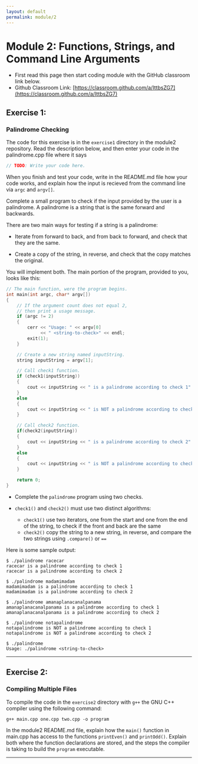 ```yaml
---
layout: default
permalink: module/2
---
```


# Module 2: Functions, Strings, and Command Line Arguments

* First read this page then start coding module with the GitHub classroom link below.
* Github Classroom Link: [https://classroom.github.com/a/IttbsZG7](https://classroom.github.com/a/IttbsZG7)


## Exercise 1: <a class="anchor" id="exercise_1"></a>
### Palindrome Checking

The code for this exercise is in the `exercise1` directory in the module2 repository. Read the description below, and then enter your code in the palindrome.cpp file where it says 
```C++
// TODO: Write your code here.
```

When you finish and test your code, write in the README.md file how your code works, and explain how the input is recieved from the command line via `argc` and `argv[]`.

Complete a small program to check if the input provided by the user is a palindrome. A palindrome is a string that is the same forward and backwards.

There are two main ways for testing if a string is a palindrome:

-   Iterate from forward to back, and from back to forward, and check that they are the same.

-   Create a copy of the string, in reverse, and check that the copy matches the original.

You will implement both. The main portion of the program, provided to you, looks like this:

```C
// The main function, were the program begins.
int main(int argc, char* argv[])
{
    // If the argument count does not equal 2,
    // then print a usage message.
    if (argc != 2)
    {
        cerr << "Usage: " << argv[0]
             << " <string-to-check>" << endl;
        exit(1);
    }

    // Create a new string named inputString.
    string inputString = argv[1];

    // Call check1 function.
    if (check1(inputString))
    {
        cout << inputString << " is a palindrome according to check 1" << endl;
    }
    else
    {
        cout << inputString << " is NOT a palindrome according to check 1" << endl;
    }

    // Call check2 function.
    if(check2(inputString))
    {
        cout << inputString << " is a palindrome according to check 2" << endl;
    }
    else
    {
        cout << inputString << " is NOT a palindrome according to check 2" << endl;
    }

    return 0;
}
```


<div class="requirement">

-   Complete the `palindrome` program using two checks.

-   `check1()` and `check2()` must use two distinct algorithms:
    -   `check1()` use two iterators, one from the start and one from the end of the string, to check if the front and back are the same
    -   `check2()` copy the string to a new string, in reverse, and compare the two strings using `.compare()` or `==`



Here is some sample output:

```Shell
$ ./palindrome racecar
racecar is a palindrome according to check 1
racecar is a palindrome according to check 2

$ ./palindrome madamimadam
madamimadam is a palindrome according to check 1
madamimadam is a palindrome according to check 2

$ ./palindrome amanaplanacanalpanama
amanaplanacanalpanama is a palindrome according to check 1
amanaplanacanalpanama is a palindrome according to check 2

$ ./palindrome notapalindrome       
notapalindrome is NOT a palindrome according to check 1
notapalindrome is NOT a palindrome according to check 2

$ ./palindrome               
Usage: ./palindrome <string-to-check>
```
    

</div>

---


## Exercise 2: <a class="anchor" id="exercise_2"></a>


### Compiling Multiple Files

To compile the code in the `exercise2` directory with `g++` the GNU C++ compiler using the following command:

```Shell
g++ main.cpp one.cpp two.cpp -o program
```

<div class="requirement">

In the module2 README.md file, explain how the `main()` function in main.cpp has access to the functions `printEven()` and `printOdd()`.  Explain both where the function declarations are stored, and the steps the compiler is taking to build the `program` executable. 

</div> 

---